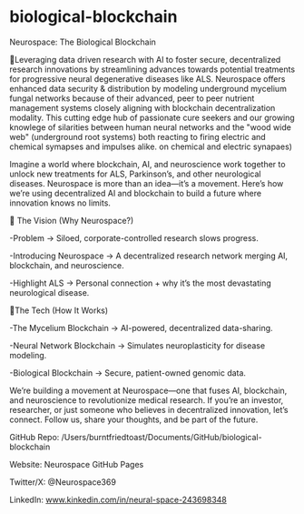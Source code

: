 # biological-blockchain
Neurospace: The Biological Blockchain 

🔑Leveraging data driven research with AI to foster secure, decentralized research innovations by streamlining advances towards potential treatments for progressive neural degenerative diseases like ALS. Neurospace offers enhanced data security & distribution by modeling underground mycelium fungal networks because of their advanced, peer to peer nutrient management systems closely aligning with blockchain decentralization modality. This cutting edge hub of passionate cure seekers and our growing knowlege of silarities between human neural networks and the "wood wide web" (underground root systems) both reacting to firing electric and chemical symapses and impulses alike.
on chemical and electric synapaes)

   Imagine a world where blockchain, AI, and neuroscience work together to unlock new treatments for ALS, Parkinson’s, and other neurological diseases. Neurospace is more than an idea—it’s a movement. Here’s how we’re using decentralized AI and blockchain to build a future where innovation knows no limits.


🔑 The Vision (Why Neurospace?)

-Problem → Siloed, corporate-controlled research slows progress.

-Introducing Neurospace → A decentralized research network merging AI, blockchain, and neuroscience.

-Highlight ALS → Personal connection + why it’s the most devastating neurological disease.


🔑The Tech (How It Works)

-The Mycelium Blockchain → AI-powered, decentralized data-sharing.

-Neural Network Blockchain → Simulates neuroplasticity for disease modeling.

-Biological Blockchain → Secure, patient-owned genomic data.



   We’re building a movement at Neurospace—one that fuses AI, blockchain, and neuroscience to revolutionize medical research. If you’re an investor, researcher, or just someone who believes in decentralized innovation, let’s connect. Follow us, share your thoughts, and be part of the future.


GitHub Repo: /Users/burntfriedtoast/Documents/GitHub/biological-blockchain

Website: Neurospace GitHub Pages

Twitter/X: @Neurospace369

LinkedIn: www.kinkedin.com/in/neural-space-243698348








